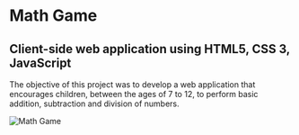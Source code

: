# Math Game
## Client-side web application using HTML5, CSS 3, JavaScript
The objective of this project was to develop a web application that encourages children, between the ages of 7 to 12, to perform basic addition, subtraction and division of numbers.

![Math Game](https://imgur.com/6Obtx8G.jpg)

